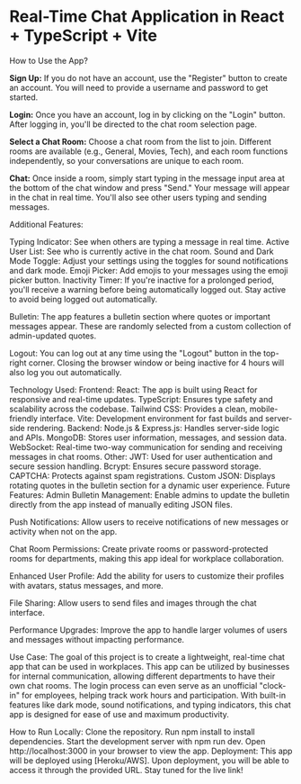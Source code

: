 # Real-Time Chat Application in React + TypeScript + Vite

How to Use the App?

**Sign Up:**
If you do not have an account, use the "Register" button to create an account. You will need to provide a username and password to get started.

**Login:**
Once you have an account, log in by clicking on the "Login" button. After logging in, you'll be directed to the chat room selection page.

**Select a Chat Room:**
Choose a chat room from the list to join. Different rooms are available (e.g., General, Movies, Tech), and each room functions independently, so your conversations are unique to each room.

**Chat:**
Once inside a room, simply start typing in the message input area at the bottom of the chat window and press "Send." Your message will appear in the chat in real time. You'll also see other users typing and sending messages.

Additional Features:

Typing Indicator: See when others are typing a message in real time.
Active User List: See who is currently active in the chat room.
Sound and Dark Mode Toggle: Adjust your settings using the toggles for sound notifications and dark mode.
Emoji Picker: Add emojis to your messages using the emoji picker button.
Inactivity Timer:
If you're inactive for a prolonged period, you'll receive a warning before being automatically logged out. Stay active to avoid being logged out automatically.

Bulletin:
The app features a bulletin section where quotes or important messages appear. These are randomly selected from a custom collection of admin-updated quotes.

Logout:
You can log out at any time using the "Logout" button in the top-right corner. Closing the browser window or being inactive for 4 hours will also log you out automatically.

Technology Used:
Frontend:
React: The app is built using React for responsive and real-time updates.
TypeScript: Ensures type safety and scalability across the codebase.
Tailwind CSS: Provides a clean, mobile-friendly interface.
Vite: Development environment for fast builds and server-side rendering.
Backend:
Node.js & Express.js: Handles server-side logic and APIs.
MongoDB: Stores user information, messages, and session data.
WebSocket: Real-time two-way communication for sending and receiving messages in chat rooms.
Other:
JWT: Used for user authentication and secure session handling.
Bcrypt: Ensures secure password storage.
CAPTCHA: Protects against spam registrations.
Custom JSON: Displays rotating quotes in the bulletin section for a dynamic user experience.
Future Features:
Admin Bulletin Management:
Enable admins to update the bulletin directly from the app instead of manually editing JSON files.

Push Notifications:
Allow users to receive notifications of new messages or activity when not on the app.

Chat Room Permissions:
Create private rooms or password-protected rooms for departments, making this app ideal for workplace collaboration.

Enhanced User Profile:
Add the ability for users to customize their profiles with avatars, status messages, and more.

File Sharing:
Allow users to send files and images through the chat interface.

Performance Upgrades:
Improve the app to handle larger volumes of users and messages without impacting performance.

Use Case:
The goal of this project is to create a lightweight, real-time chat app that can be used in workplaces. This app can be utilized by businesses for internal communication, allowing different departments to have their own chat rooms. The login process can even serve as an unofficial "clock-in" for employees, helping track work hours and participation. With built-in features like dark mode, sound notifications, and typing indicators, this chat app is designed for ease of use and maximum productivity.

How to Run Locally:
Clone the repository.
Run npm install to install dependencies.
Start the development server with npm run dev.
Open http://localhost:3000 in your browser to view the app.
Deployment:
This app will be deployed using [Heroku/AWS]. Upon deployment, you will be able to access it through the provided URL. Stay tuned for the live link!